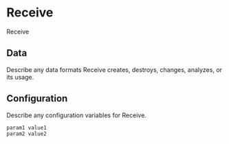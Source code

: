 # Receive

Receive

## Data

Describe any data formats Receive creates, destroys, changes, analyzes, or its usage.




## Configuration

Describe any configuration variables for Receive.

```
param1 value1
param2 value2
```
